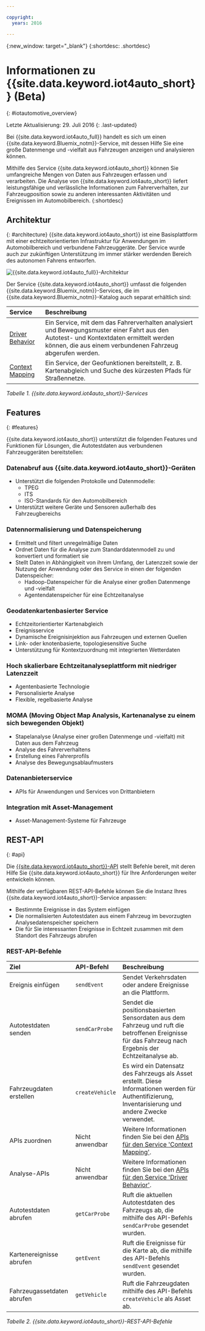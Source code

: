 ```yaml
---

copyright:
  years: 2016

---
```


{:new_window: target="_blank"}
{:shortdesc: .shortdesc}

# Informationen zu {{site.data.keyword.iot4auto_short}} (Beta)
{: #iotautomotive_overview}

Letzte Aktualisierung: 29. Juli 2016
{: .last-updated}

Bei {{site.data.keyword.iot4auto_full}} handelt es sich um einen {{site.data.keyword.Bluemix_notm}}-Service, mit dessen Hilfe Sie eine große Datenmenge und -vielfalt aus Fahrzeugen anzeigen und analysieren können.

Mithilfe des Service {{site.data.keyword.iot4auto_short}} können Sie umfangreiche Mengen von Daten aus Fahrzeugen erfassen und verarbeiten. Die Analyse von {{site.data.keyword.iot4auto_short}} liefert leistungsfähige und verlässliche Informationen zum Fahrerverhalten, zur Fahrzeugposition sowie zu anderen interessanten Aktivitäten und Ereignissen im Automobilbereich.
{:shortdesc}

## Architektur
{: #architecture}
{{site.data.keyword.iot4auto_short}} ist eine Basisplattform mit einer echtzeitorientierten Infrastruktur für Anwendungen im Automobilbereich und verbundene Fahrzeuggeräte. Der Service wurde auch zur zukünftigen Unterstützung im immer stärker werdenden Bereich des autonomen Fahrens entworfen.

![{{site.data.keyword.iot4auto_full}}-Architektur](images/architecture_iotautomotive.png "{{site.data.keyword.iot4auto_full}}-Architektur")

Der Service {{site.data.keyword.iot4auto_short}} umfasst die folgenden {{site.data.keyword.Bluemix_notm}}-Services, die im {{site.data.keyword.Bluemix_notm}}-Katalog auch separat erhältlich sind:

|Service|Beschreibung|
|:---|:---|
|[Driver Behavior](../IotDriverInsights/index.html)| Ein Service, mit dem das Fahrerverhalten analysiert und Bewegungsmuster einer Fahrt aus den Autotest- und Kontextdaten ermittelt werden können, die aus einem verbundenen Fahrzeug abgerufen werden.
|[Context Mapping](../IotMapInsights/index.html)| Ein Service, der Geofunktionen bereitstellt, z. B. Kartenabgleich und Suche des kürzesten Pfads für Straßennetze.
*Tabelle 1. {{site.data.keyword.iot4auto_short}}-Services*

## Features
{: #features}

{{site.data.keyword.iot4auto_short}} unterstützt die folgenden Features und Funktionen für Lösungen, die Autotestdaten aus verbundenen Fahrzeuggeräten bereitstellen:

### Datenabruf aus {{site.data.keyword.iot4auto_short}}-Geräten

- Unterstützt die folgenden Protokolle und Datenmodelle:
   - TPEG
   - ITS
   - ISO-Standards für den Automobilbereich
- Unterstützt weitere Geräte und Sensoren außerhalb des Fahrzeugbereichs

### Datennormalisierung und Datenspeicherung

- Ermittelt und filtert unregelmäßige Daten
- Ordnet Daten für die Analyse zum Standarddatenmodell zu und konvertiert und formatiert sie
- Stellt Daten in Abhängigkeit von ihrem Umfang, der Latenzzeit sowie der Nutzung der Anwendung oder des Service in einen der folgenden Datenspeicher:
   -  Hadoop-Datenspeicher für die Analyse einer großen Datenmenge und -vielfalt
   -  Agentendatenspeicher für eine Echtzeitanalyse

### Geodatenkartenbasierter Service

- Echtzeitorientierter Kartenabgleich
- Ereignisservice
- Dynamische Ereignisinjektion aus Fahrzeugen und externen Quellen
- Link- oder knotenbasierte, topologiesensitive Suche
- Unterstützung für Kontextzuordnung mit integrierten Wetterdaten

### Hoch skalierbare Echtzeitanalyseplattform mit niedriger Latenzzeit

- Agentenbasierte Technologie
- Personalisierte Analyse
- Flexible, regelbasierte Analyse

### MOMA (Moving Object Map Analysis, Kartenanalyse zu einem sich bewegenden Objekt)

- Stapelanalyse (Analyse einer großen Datenmenge und -vielfalt) mit Daten aus dem Fahrzeug
- Analyse des Fahrerverhaltens
- Erstellung eines Fahrerprofils
- Analyse des Bewegungsablaufmusters

### Datenanbieterservice

- APIs für Anwendungen und Services von Drittanbietern

### Integration mit Asset-Management

- Asset-Management-Systeme für Fahrzeuge

## REST-API
{: #api}

Die [{{site.data.keyword.iot4auto_short}}-API](http://ibm.biz/IoT4Automotive_APIdoc) stellt Befehle bereit, mit deren Hilfe Sie {{site.data.keyword.iot4auto_short}} für Ihre Anforderungen weiter entwickeln können.

Mithilfe der verfügbaren REST-API-Befehle können Sie die Instanz Ihres {{site.data.keyword.iot4auto_short}}-Service anpassen:

- Bestimmte Ereignisse in das System einfügen
- Die normalisierten Autotestdaten aus einem Fahrzeug im bevorzugten Analysedatenspeicher speichern
- Die für Sie interessanten Ereignisse in Echtzeit zusammen mit dem Standort des Fahrzeugs abrufen

### REST-API-Befehle

|Ziel |API-Befehl |Beschreibung |
|:---|:---|:---|
|Ereignis einfügen|`sendEvent`|Sendet Verkehrsdaten oder andere Ereignisse an die Plattform.|
|Autotestdaten senden|`sendCarProbe`|Sendet die positionsbasierten Sensordaten aus dem Fahrzeug und ruft die betroffenen Ereignisse für das Fahrzeug nach Ergebnis der Echtzeitanalyse ab.|
|Fahrzeugdaten erstellen|`createVehicle`|Es wird ein Datensatz des Fahrzeugs als Asset erstellt. Diese Informationen werden für Authentifizierung, Inventarisierung und andere Zwecke verwendet.|
|APIs zuordnen|Nicht anwendbar|Weitere Informationen finden Sie bei den [APIs für den Service 'Context Mapping'](http://ibm.biz/IoTContextMapping_APIdoc).|
|Analyse-APIs|Nicht anwendbar|Weitere Informationen finden Sie bei den [APIs für den Service 'Driver Behavior']( http://ibm.biz/IoTDriverBehavior_APIdoc).|
|Autotestdaten abrufen|`getCarProbe`|Ruft die aktuellen Autotestdaten des Fahrzeugs ab, die mithilfe des API-Befehls `sendCarProbe` gesendet wurden.|
|Kartenereignisse abrufen|`getEvent` |Ruft die Ereignisse für die Karte ab, die mithilfe des API-Befehls `sendEvent` gesendet wurden.|
|Fahrzeugassetdaten abrufen|`getVehicle`| Ruft die Fahrzeugdaten mithilfe des API-Befehls `createVehicle` als Asset ab.|
*Tabelle 2. {{site.data.keyword.iot4auto_short}}-REST-API-Befehle*
